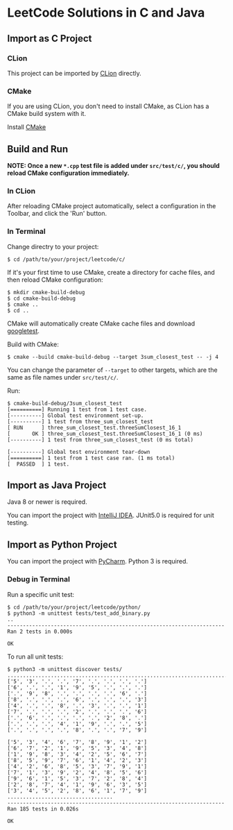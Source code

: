 # LeetCode Solutions in C and Java


## Import as C Project


### CLion

This project can be imported by [CLion](https://www.jetbrains.com/clion/) directly.


### CMake

If you are using CLion, you don't need to install CMake, as CLion has a CMake build system with it.

Install [CMake](https://cmake.org/download/)


## Build and Run

**NOTE: Once a new `*.cpp` test file is added under `src/test/c/`, you should reload CMake configuration immediately.**


### In CLion

After reloading CMake project automatically, select a configuration in the Toolbar, and click the 'Run' button.


### In Terminal

Change directry to your project:

```shell
$ cd /path/to/your/project/leetcode/c/
```

If it's your first time to use CMake, create a directory for cache files, and then reload CMake configuration:

```shell
$ mkdir cmake-build-debug
$ cd cmake-build-debug
$ cmake ..
$ cd ..
```

CMake will automatically create CMake cache files and download [googletest](https://github.com/google/googletest).

Build with CMake:

```shell
$ cmake --build cmake-build-debug --target 3sum_closest_test -- -j 4
```

You can change the parameter of `--target` to other targets, which are the same as file names under `src/test/c/`.

Run:

```shell
$ cmake-build-debug/3sum_closest_test
[==========] Running 1 test from 1 test case.
[----------] Global test environment set-up.
[----------] 1 test from three_sum_closest_test
[ RUN      ] three_sum_closest_test.threeSumClosest_16_1
[       OK ] three_sum_closest_test.threeSumClosest_16_1 (0 ms)
[----------] 1 test from three_sum_closest_test (0 ms total)

[----------] Global test environment tear-down
[==========] 1 test from 1 test case ran. (1 ms total)
[  PASSED  ] 1 test.
```


## Import as Java Project

Java 8 or newer is required.

You can import the project with [IntelliJ IDEA](https://www.jetbrains.com/idea/). JUnit5.0 is required for unit testing.


## Import as Python Project

You can import the project with [PyCharm](https://www.jetbrains.com/pycharm/). Python 3 is required.


### Debug in Terminal

Run a specific unit test:

```shell
$ cd /path/to/your/project/leetcode/python/
$ python3 -m unittest tests/test_add_binary.py
..
----------------------------------------------------------------------
Ran 2 tests in 0.000s

OK
```

To run all unit tests:

```shell
$ python3 -m unittest discover tests/
.......................................................................................................................................................['5', '3', '.', '.', '7', '.', '.', '.', '.']
['6', '.', '.', '1', '9', '5', '.', '.', '.']
['.', '9', '8', '.', '.', '.', '.', '6', '.']
['8', '.', '.', '.', '6', '.', '.', '.', '3']
['4', '.', '.', '8', '.', '3', '.', '.', '1']
['7', '.', '.', '.', '2', '.', '.', '.', '6']
['.', '6', '.', '.', '.', '.', '2', '8', '.']
['.', '.', '.', '4', '1', '9', '.', '.', '5']
['.', '.', '.', '.', '8', '.', '.', '7', '9']

['5', '3', '4', '6', '7', '8', '9', '1', '2']
['6', '7', '2', '1', '9', '5', '3', '4', '8']
['1', '9', '8', '3', '4', '2', '5', '6', '7']
['8', '5', '9', '7', '6', '1', '4', '2', '3']
['4', '2', '6', '8', '5', '3', '7', '9', '1']
['7', '1', '3', '9', '2', '4', '8', '5', '6']
['9', '6', '1', '5', '3', '7', '2', '8', '4']
['2', '8', '7', '4', '1', '9', '6', '3', '5']
['3', '4', '5', '2', '8', '6', '1', '7', '9']
..................................
----------------------------------------------------------------------
Ran 185 tests in 0.026s

OK
```
